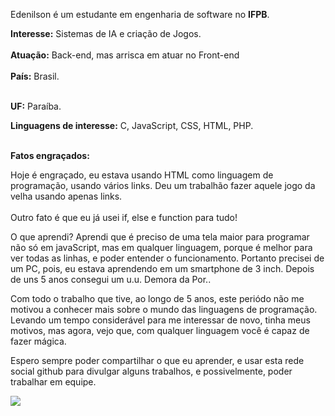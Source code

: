 

<!--
**Edenilson-Silva-Souza/Edenilson-Silva-Souza** is a ✨ _special_ ✨ repository because its `README.md` (this file) appears on your GitHub profile.

Here are some ideas to get you started:

- 🔭 I’m currently working on ...
- 🌱 I’m currently learning ...
- 👯 I’m looking to collaborate on ...
- 🤔 I’m looking for help with ...
- 💬 Ask me about ...
- 📫 How to reach me: ...
- 😄 Pronouns: ...
- ⚡ Fun fact: ...
-->

<!--
# <p align="center"> Welcome girl and boy <br> **(<sup>ô</sup>o<sup>ô</sup>)**   **(<sup>=ô</sup>o<sup>ô=</sup>)**</p>
-->
Edenilson é um estudante em engenharia de software no **IFPB**.


**Interesse:** Sistemas de IA e criação de Jogos. <br><br>
**Atuação:** Back-end, mas arrisca em atuar no Front-end
<br><br>
**País:** Brasil.
<br><br>

**UF:** Paraíba. 


**Linguagens de interesse:** C, JavaScript, CSS, HTML, PHP.
<br><br>

**Fatos engraçados:**

   Hoje é engraçado, eu estava usando HTML como linguagem de programação, usando vários links. Deu um trabalhão fazer aquele jogo da velha usando apenas links.
 <br> <br>
   Outro fato é que eu já usei if, else e function para tudo!<br>
 
 O que aprendi?
 Aprendi que é preciso de uma tela maior para programar não só em javaScript, mas em qualquer linguagem, porque é melhor para ver todas as linhas, e poder entender o funcionamento. Portanto precisei de um PC, pois, eu estava aprendendo em um smartphone de 3 inch.
 Depois de uns 5 anos consegui um u.u. Demora da Por..
 <br>
 
 Com todo o trabalho que tive, ao longo de 5 anos, este periódo não me motivou a conhecer mais sobre o mundo das linguagens de programação.
 Levando um tempo considerável para me interessar de novo, tinha meus motivos, mas agora, vejo que, com qualquer linguagem você é capaz de fazer mágica.
 
 Espero sempre poder compartilhar o que eu aprender, e usar esta rede social github para divulgar alguns trabalhos, e possivelmente, poder trabalhar em equipe.
  
  
  
  <!--
### Contatos:

<div>
<a href="https://www.youtube.com/" target="_blank"><img src="https://img.shields.io/badge/YouTube-FF0000?style=for-the-badge&logo=youtube&logoColor=white" target="_blank"></a>

-->
<a href="https://www.instagram.com/edenilson_ddr/" target="_blank"><img src="https://img.shields.io/badge/-Instagram-%23E4405F?style=for-the-badge&logo=instagram&logoColor=white" target="_blank"></a>
</div>

